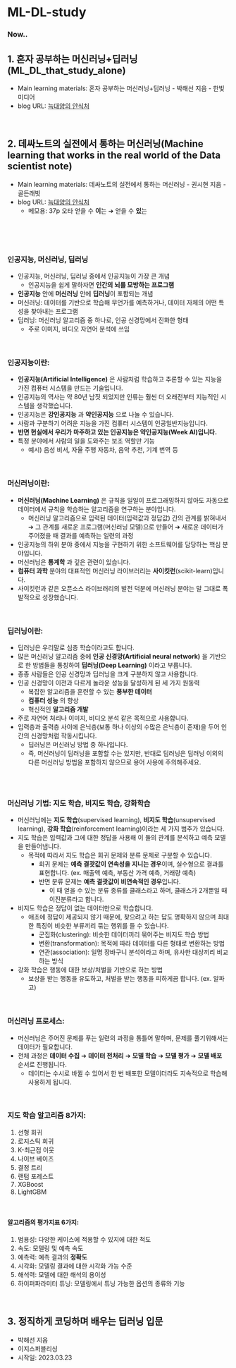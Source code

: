 # ML-DL-study

### Now..

## 1. 혼자 공부하는 머신러닝+딥러닝(ML_DL_that_study_alone)
- Main learning materials: 혼자 공부하는 머신러닝+딥러닝 - 박해선 지음 - 한빛미디어
- blog URL: <a href="https://wolf-sheep.tistory.com/" target="_blank">늑대양의 안식처</a>

<br>

## 2. 데싸노트의 실전에서 통하는 머신러닝(Machine learning that works in the real world of the Data scientist note)
- Main learning materials: 데싸노트의 실전에서 통하는 머신러닝 - 권시현 지음 - 골든래빗
- blog URL: <a href="https://wolf-sheep.tistory.com/" target="_blank">늑대양의 안식처</a>
  - 메모용: 37p 오타 얻을 수 **이**는 ➔ 얻을 수 **있**는


<br>
<br>
<br>

### 인공지능, 머신러닝, 딥러닝
- 인공지능, 머신러닝, 딥러닝 중에서 인공지능이 가장 큰 개념
  - 인공지능을 쉽게 말하자면 **인간의 뇌를 모방하는 프로그램**
- **인공지능** 안에 **머신러닝** 안에 **딥러닝**이 포함되는 개념
- 머신러닝: 데이터를 기반으로 학습해 무언가를 예측하거나, 데이터 자체의 어떤 특성을 찾아내는 프로그램
- 딥러닝: 머신러닝 알고리즘 중 하나로, 인공 신경망에서 진화한 형태
  - 주로 이미지, 비디오 자연어 분석에 쓰임


<br>

### 인공지능이란:
- **인공지능(Artificial Intelligence)** 은 사람처럼 학습하고 추론할 수 있는 지능을 가진 컴퓨터 시스템을 만드는 기술입니다.
- 인공지능의 역사는 약 80년 남짓 되었지만 인류는 훨씬 더 오래전부터 지능적인 시스템을 생각했습니다.
- 인공지능은 **강인공지능** 과 **약인공지능** 으로 나눌 수 있습니다.
- 사람과 구분하기 어려운 지능을 가진 컴퓨터 시스템이 인공일반지능입니다.
- **반면 현실에서 우리가 마주하고 있는 인공지능은 약인공지능(Week AI)입니다.**
- 특정 분야에서 사람의 일을 도와주는 보조 역할만 기능
    - 예시) 음성 비서, 자율 주행 자동차, 음악 추천, 기계 번역 등
 
 <br>

### 머신러닝이란:
- **머신러닝(Machine Learning)** 은 규칙을 일일이 프로그래밍하지 않아도 자동으로 데이터에서 규칙을 학습하는 알고리즘을 연구하는 분야입니다.
  - 머신러닝 알고리즘으로 입력된 데이터(입력값과 정답값) 간의 관계를 밝혀내서 ➔ 그 관계를 새로운 프로그램(머신러닝 모델)으로 만들어 ➔ 새로운 데이터가 주어졌을 때 결과를 예측하는 일련의 과정
- 인공지능의 하위 분야 중에서 지능을 구현하기 위한 소프트웨어를 담당하는 핵심 분야입니다.
- 머신러닝은 **통계학** 과 깊은 관련이 있습니다.
- **컴퓨터 과학** 분야의 대표적인 머신러닝 라이브러리는 **사이킷런**(scikit-learn)입니다.
- 사이킷런과 같은 오픈소스 라이브러리의 발전 덕분에 머신러닝 분야는 말 그대로 폭발적으로 성장했습니다.
 
<br>

### 딥러닝이란:
- 딥러닝은 우리말로 심층 학습이라고도 합니다.
- 많은 머신러닝 알고리즘 중에 **인공 신경망(Artificial neural network)** 을 기반으로 한 방법들을 통칭하여 **딥러닝(Deep Learning)** 이라고 부릅니다.
- 종종 사람들은 인공 신경망과 딥러닝을 크게 구분하지 않고 사용합니다.
- 인공 신경망이 이전과 다르게 놀라운 성능을 달성하게 된 세 가지 원동력
  - 복잡한 알고리즘을 훈련할 수 있는 **풍부한 데이터**
  - **컴퓨터 성능** 의 향상
  - 혁신적인 **알고리즘 개발**
- 주로 자연어 처리나 이미지, 비디오 분석 같은 목적으로 사용합니다.
- 입력층과 출력층 사이에 은닉층(보통 하나 이상의 수많은 은닉층이 존재)을 두어 인간의 신경망처럼 작동시킵니다.
  - 딥러닝은 머신러닝 방법 중 하나입니다.
  - 즉, 머신러닝이 딥러닝을 포함할 수는 있지만, 반대로 딥러닝은 딥러닝 이외의 다른 머신러닝 방법을 포함하지 않으므로 용어 사용에 주의해주세요.

<br>
<br>

### 머신러닝 기법: 지도 학습, 비지도 학습, 강화학습
- 머신러닝에는 **지도 학습**(supervised learning), **비지도 학습**(unsupervised learning), **강화 학습**(reinforcement learning)이라는 세 가지 범주가 있습니다.
- 지도 학습은 입력값과 그에 대한 정답을 사용해 이 둘의 관계를 분석하고 예측 모델을 만들어냅니다.
  - 목적에 따라서 지도 학습은 회귀 문제와 분류 문제로 구분할 수 있습니다.
    - 회귀 문제는 **예측 결괏값이 연속성을 지니는 경우**이며, 실수형으로 결과를 표현합니다. (ex. 매출액 예측, 부동산 가격 예측, 거래량 예측)
    - 반면 분류 문제는 **예측 결괏값이 비연속적인 경우**입니다.
      - 이 때 얻을 수 있는 분류 종류를 클래스라고 하며, 클래스가 2개뿐일 때 이진분류라고 합니다.
- 비지도 학습은 정답이 없는 데이터만으로 학습합니다.
  - 애초에 정답이 제공되지 않기 때문에, 찾으려고 하는 답도 명확하지 않으며 최대한 특징이 비슷한 부류끼리 묶는 행위를 들 수 있습니다.
    - 군집화(clustering): 비슷한 데이터끼리 묶어주는 비지도 학습 방법
    - 변환(transformation): 목적에 따라 데이터를 다른 형태로 변환하는 방법
    - 연관(association): 일명 장바구니 분석이라고 하며, 유사한 대상끼리 비교하는 방식
- 강화 학습은 행동에 대한 보상/처벌을 기반으로 하는 방법
  - 보상을 받는 행동을 유도하고, 처벌을 받는 행동을 피하게끔 합니다. (ex. 알파고)


<br>

### 머신러닝 프로세스:
- 머신러닝은 주어진 문제를 푸는 일련의 과정을 통틀어 말하며, 문제를 풀기위해서는 데이터가 필요합니다.
- 전체 과정은 **데이터 수집** ➔ **데이터 전처리** ➔ **모델 학습** ➔ **모델 평가** ➔ **모델 배포** 순서로 진행됩니다.
  - 데이터는 수시로 바뀔 수 있어서 한 번 배포한 모델이더라도 지속적으로 학습해 사용하게 됩니다.

<br>

### 지도 학습 알고리즘 8가지:
1. 선형 회귀
2. 로지스틱 회귀
3. K-최근접 이웃
4. 나이브 베이즈
5. 결정 트리
6. 랜텀 포레스트
7. XGBoost
8. LightGBM

<br>

#### 알고리즘의 평가지표 6가지:
1. 범용성: 다양한 케이스에 적용할 수 있지에 대한 척도
2. 속도: 모델링 및 예측 속도
3. 예측력: 예측 결과의 **정확도**
4. 시각화: 모델링 결과에 대한 시각화 가능 수준
5. 해석력: 모델에 대한 해석의 용이성
6. 하이퍼파라미터 튜닝: 모델링에서 튜닝 가능한 옵션의 종류와 기능



<br>

## 3. 정직하게 코딩하며 배우는 딥러닝 입문

- 박해선 지음
- 이지스퍼블리싱
- 시작일: 2023.03.23

<br>

<br>
<br>
<br>